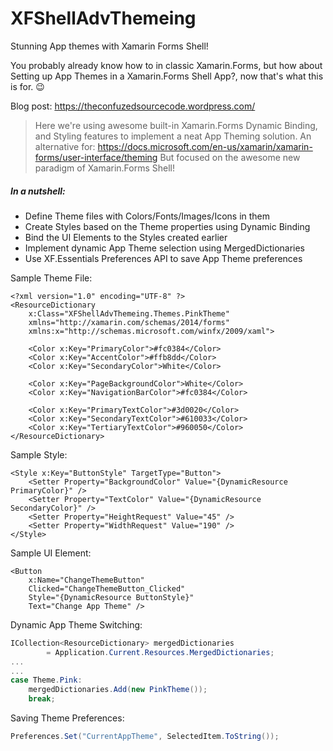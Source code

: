 # XFShellAdvThemeing
Stunning App themes with Xamarin Forms Shell! 

You probably already know how to in classic Xamarin.Forms, but how about Setting up App Themes in a Xamarin.Forms Shell App?, now that's what this is for. 😉 

Blog post: https://theconfuzedsourcecode.wordpress.com/

>Here we're using awesome built-in Xamarin.Forms Dynamic Binding, and Styling features to implement a neat App Theming solution.
>An alternative for: https://docs.microsoft.com/en-us/xamarin/xamarin-forms/user-interface/theming
>But focused on the awesome new paradigm of Xamarin.Forms Shell!

##### In a nutshell:
- Define Theme files with Colors/Fonts/Images/Icons in them
- Create Styles based on the Theme properties using Dynamic Binding
- Bind the UI Elements to the Styles created earlier
- Implement dynamic App Theme selection using MergedDictionaries
- Use XF.Essentials Preferences API to save App Theme preferences

Sample Theme File:
```xaml
﻿<?xml version="1.0" encoding="UTF-8" ?>
<ResourceDictionary
    x:Class="XFShellAdvThemeing.Themes.PinkTheme"
    xmlns="http://xamarin.com/schemas/2014/forms"
    xmlns:x="http://schemas.microsoft.com/winfx/2009/xaml">

    <Color x:Key="PrimaryColor">#fc0384</Color>
    <Color x:Key="AccentColor">#ffb8dd</Color>
    <Color x:Key="SecondaryColor">White</Color>

    <Color x:Key="PageBackgroundColor">White</Color>
    <Color x:Key="NavigationBarColor">#fc0384</Color>

    <Color x:Key="PrimaryTextColor">#3d0020</Color>
    <Color x:Key="SecondaryTextColor">#610033</Color>
    <Color x:Key="TertiaryTextColor">#960050</Color>
</ResourceDictionary>
```

Sample Style:

```xaml
<Style x:Key="ButtonStyle" TargetType="Button">
    <Setter Property="BackgroundColor" Value="{DynamicResource PrimaryColor}" />
    <Setter Property="TextColor" Value="{DynamicResource SecondaryColor}" />
    <Setter Property="HeightRequest" Value="45" />
    <Setter Property="WidthRequest" Value="190" />
</Style>
```

Sample UI Element: 

```xaml
<Button
    x:Name="ChangeThemeButton"
    Clicked="ChangeThemeButton_Clicked"
    Style="{DynamicResource ButtonStyle}"
    Text="Change App Theme" />
```

Dynamic App Theme Switching:
```csharp
ICollection<ResourceDictionary> mergedDictionaries
		= Application.Current.Resources.MergedDictionaries;
...
...
case Theme.Pink:
	mergedDictionaries.Add(new PinkTheme());
	break;
```

Saving Theme Preferences: 
```csharp
Preferences.Set("CurrentAppTheme", SelectedItem.ToString());
```